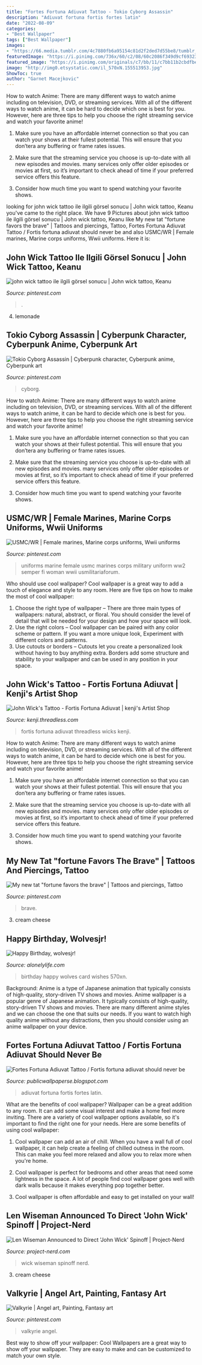 ```yaml
---
title: "Fortes Fortuna Adiuvat Tattoo - Tokio Cyborg Assassin"
description: "Adiuvat fortuna fortis fortes latin"
date: "2022-08-09"
categories:
- "Best Wallpaper"
tags: ["Best Wallpaper"]
images:
- "https://66.media.tumblr.com/4c7880fb6a95154c81d2f2ded7d55be8/tumblr_oi0hekPRCc1scmex7o1_400.jpg"
featuredImage: "https://i.pinimg.com/736x/60/c2/08/60c2086f349d9cf693233aad316691d7.jpg"
featured_image: "https://i.pinimg.com/originals/c7/bb/11/c7bb11b2cbdfbeca30852d1356154ccd.jpg"
image: "http://img0.etsystatic.com/il_570xN.155513953.jpg"
ShowToc: true
author: "Garnet Macejkovic"
---
```



How to watch Anime: There are many different ways to watch anime including on television, DVD, or streaming services.
With all of the different ways to watch anime, it can be hard to decide which one is best for you. However, here are three tips to help you choose the right streaming service and watch your favorite anime!
1. Make sure you have an affordable internet connection so that you can watch your shows at their fullest potential. This will ensure that you don’tera any buffering or frame rates issues.

2. Make sure that the streaming service you choose is up-to-date with all new episodes and movies. many services only offer older episodes or movies at first, so it’s important to check ahead of time if your preferred service offers this feature.

3. Consider how much time you want to spend watching your favorite shows.

	

		
looking for john wick tattoo ile ilgili görsel sonucu | John wick tattoo, Keanu you've came to the right place. We have 9 Pictures about john wick tattoo ile ilgili görsel sonucu | John wick tattoo, Keanu like My new tat &quot;fortune favors the brave&quot; | Tattoos and piercings, Tattoo, Fortes Fortuna Adiuvat Tattoo / Fortis fortuna adiuvat should never be and also USMC/WR | Female marines, Marine corps uniforms, Wwii uniforms. Here it is:
		
    
## John Wick Tattoo Ile Ilgili Görsel Sonucu | John Wick Tattoo, Keanu

<img loading=lazy src="https://i.pinimg.com/736x/60/c2/08/60c2086f349d9cf693233aad316691d7.jpg" onerror="this.onerror=null;this.src='https://tse4.mm.bing.net/th?id=OIP.1_sJKQBNOVCCaD6e-NOK4wAAAA&amp;pid=15.1';" alt="john wick tattoo ile ilgili görsel sonucu | John wick tattoo, Keanu">

_Source: pinterest.com_

>. 

	

4. lemonade 

    
## Tokio Cyborg Assassin | Cyberpunk Character, Cyberpunk Anime, Cyberpunk Art

<img loading=lazy src="https://i.pinimg.com/736x/ab/f4/fc/abf4fcc222c2533eee58f68e12282ef6.jpg" onerror="this.onerror=null;this.src='https://tse3.mm.bing.net/th?id=OIP.GXPgykaipUrmyWXJaStFmAHaKb&amp;pid=15.1';" alt="Tokio Cyborg Assassin | Cyberpunk character, Cyberpunk anime, Cyberpunk art">

_Source: pinterest.com_

>cyborg. 

	

How to watch Anime: There are many different ways to watch anime including on television, DVD, or streaming services.
With all of the different ways to watch anime, it can be hard to decide which one is best for you. However, here are three tips to help you choose the right streaming service and watch your favorite anime!
1. Make sure you have an affordable internet connection so that you can watch your shows at their fullest potential. This will ensure that you don’tera any buffering or frame rates issues.

2. Make sure that the streaming service you choose is up-to-date with all new episodes and movies. many services only offer older episodes or movies at first, so it’s important to check ahead of time if your preferred service offers this feature.

3. Consider how much time you want to spend watching your favorite shows.

    
## USMC/WR | Female Marines, Marine Corps Uniforms, Wwii Uniforms

<img loading=lazy src="https://i.pinimg.com/736x/a8/89/68/a88968de32229068169c8ba062c55261--semper-fi-military-uniforms.jpg" onerror="this.onerror=null;this.src='https://tse4.mm.bing.net/th?id=OIP.d5kh5exU-wgaDAwCqZ4RgwHaJ6&amp;pid=15.1';" alt="USMC/WR | Female marines, Marine corps uniforms, Wwii uniforms">

_Source: pinterest.com_

>uniforms marine female usmc marines corps military uniform ww2 semper fi woman wwii usmilitariaforum. 

	

Who should use cool wallpaper?
Cool wallpaper is a great way to add a touch of elegance and style to any room. Here are five tips on how to make the most of cool wallpaper: 
1) Choose the right type of wallpaper – There are three main types of wallpapers: natural, abstract, or floral. You should consider the level of detail that will be needed for your design and how your space will look. 
2) Use the right colors – Cool wallpaper can be paired with any color scheme or pattern. If you want a more unique look, Experiment with different colors and patterns. 
3) Use cutouts or borders – Cutouts let you create a personalized look without having to buy anything extra. Borders add some structure and stability to your wallpaper and can be used in any position in your space.

    
## John Wick&#039;s Tattoo - Fortis Fortuna Adiuvat | Kenji&#039;s Artist Shop

<img loading=lazy src="https://cdn-images.threadless.com/~/fMVS.jpg" onerror="this.onerror=null;this.src='https://tse1.mm.bing.net/th?id=OIP.n_fDGPrx_QMuT5HIYq8fYQHaD4&amp;pid=15.1';" alt="John Wick&#039;s Tattoo - Fortis Fortuna Adiuvat | kenji&#039;s Artist Shop">

_Source: kenji.threadless.com_

>fortis fortuna adiuvat threadless wicks kenji. 

	

How to watch Anime: There are many different ways to watch anime including on television, DVD, or streaming services.
With all of the different ways to watch anime, it can be hard to decide which one is best for you. However, here are three tips to help you choose the right streaming service and watch your favorite anime!
1. Make sure you have an affordable internet connection so that you can watch your shows at their fullest potential. This will ensure that you don’tera any buffering or frame rates issues.

2. Make sure that the streaming service you choose is up-to-date with all new episodes and movies. many services only offer older episodes or movies at first, so it’s important to check ahead of time if your preferred service offers this feature.

3. Consider how much time you want to spend watching your favorite shows.

    
## My New Tat &quot;fortune Favors The Brave&quot; | Tattoos And Piercings, Tattoo

<img loading=lazy src="https://i.pinimg.com/736x/75/ca/70/75ca70c27e57403c3a222a2b4428c94b--fortune-favors.jpg" onerror="this.onerror=null;this.src='https://tse2.mm.bing.net/th?id=OIP.4v6Lp2KPQj91F2TkijAUmQHaJ3&amp;pid=15.1';" alt="My new tat &quot;fortune favors the brave&quot; | Tattoos and piercings, Tattoo">

_Source: pinterest.com_

>brave. 

	

3. cream cheese 

    
## Happy Birthday, Wolvesjr!

<img loading=lazy src="http://img0.etsystatic.com/il_570xN.155513953.jpg" onerror="this.onerror=null;this.src='https://tse3.mm.bing.net/th?id=OIP.Z82qIIomEu1q7mBykhWtYQHaFS&amp;pid=15.1';" alt="Happy Birthday, wolvesjr!">

_Source: alonelylife.com_

>birthday happy wolves card wishes 570xn. 

	

Background: Anime is a type of Japanese animation that typically consists of high-quality, story-driven TV shows and movies.
Anime wallpaper is a popular genre of Japanese animation. It typically consists of high-quality, story-driven TV shows and movies. There are many different anime styles and we can choose the one that suits our needs. If you want to watch high quality anime without any distractions, then you should consider using an anime wallpaper on your device.

    
## Fortes Fortuna Adiuvat Tattoo / Fortis Fortuna Adiuvat Should Never Be

<img loading=lazy src="https://66.media.tumblr.com/4c7880fb6a95154c81d2f2ded7d55be8/tumblr_oi0hekPRCc1scmex7o1_400.jpg" onerror="this.onerror=null;this.src='https://tse3.mm.bing.net/th?id=OIP.frniClFp-Ct4aGReRUCiwAAAAA&amp;pid=15.1';" alt="Fortes Fortuna Adiuvat Tattoo / Fortis fortuna adiuvat should never be">

_Source: publicwallpaperse.blogspot.com_

>adiuvat fortuna fortis fortes latin. 

	

What are the benefits of cool wallpaper?
Wallpaper can be a great addition to any room. It can add some visual interest and make a home feel more inviting. There are a variety of cool wallpaper options available, so it's important to find the right one for your needs. Here are some benefits of using cool wallpaper: 
1. Cool wallpaper can add an air of chill. When you have a wall full of cool wallpaper, it can help create a feeling of chilled outness in the room. This can make you feel more relaxed and allow you to relax more when you're home. 

2. Cool wallpaper is perfect for bedrooms and other areas that need some lightness in the space. A lot of people find cool wallpaper goes well with dark walls because it makes everything pop together better. 

3. Cool wallpaper is often affordable and easy to get installed on your wall!

    
## Len Wiseman Announced To Direct &#039;John Wick&#039; Spinoff | Project-Nerd

<img loading=lazy src="https://project-nerd.com/wp-content/uploads/2019/10/John-Wick-Ballerina-Feature.jpg" onerror="this.onerror=null;this.src='https://tse3.mm.bing.net/th?id=OIP.FZCVQG5hcyzIySRgoY_xgwHaE8&amp;pid=15.1';" alt="Len Wiseman Announced to Direct &#039;John Wick&#039; Spinoff | Project-Nerd">

_Source: project-nerd.com_

>wick wiseman spinoff nerd. 

	

3. cream cheese 

    
## Valkyrie | Angel Art, Painting, Fantasy Art

<img loading=lazy src="https://i.pinimg.com/originals/c7/bb/11/c7bb11b2cbdfbeca30852d1356154ccd.jpg" onerror="this.onerror=null;this.src='https://tse2.mm.bing.net/th?id=OIP.fDpB-lEfYiN1YSNytsbghgHaFj&amp;pid=15.1';" alt="Valkyrie | Angel art, Painting, Fantasy art">

_Source: pinterest.com_

>valkyrie angel. 

	

Best way to show off your wallpaper:
Cool Wallpapers are a great way to show off your wallpaper. They are easy to make and can be customized to match your own style.

